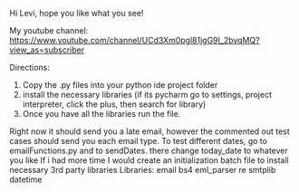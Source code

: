 Hi Levi, hope you like what you see!

My youtube channel:
https://www.youtube.com/channel/UCd3Xm0pgl81jgG9I_2bvqMQ?view_as=subscriber

Directions:
1. Copy the .py files into your python ide project folder
2. install the necessary libraries (if its pycharm go to settings, project interpreter, click the plus, then search for library)
3. Once you have all the libraries run the file. 

Right now it should send you a late email, however the commented out test cases should send you each email type.
To test different dates, go to emailFunctions.py and to sendDates. there change today_date to whatever you like
If i had more time I would create an initialization batch file to install necessary 3rd party libraries
Libraries:
email
bs4
eml_parser
re
smtplib
datetime
